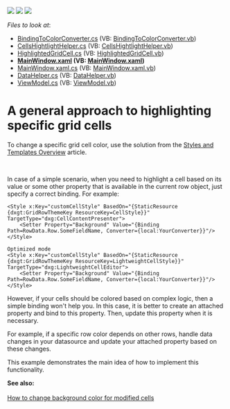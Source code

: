 <!-- default badges list -->
![](https://img.shields.io/endpoint?url=https://codecentral.devexpress.com/api/v1/VersionRange/128647368/21.1.5%2B)
[![](https://img.shields.io/badge/Open_in_DevExpress_Support_Center-FF7200?style=flat-square&logo=DevExpress&logoColor=white)](https://supportcenter.devexpress.com/ticket/details/E4181)
[![](https://img.shields.io/badge/📖_How_to_use_DevExpress_Examples-e9f6fc?style=flat-square)](https://docs.devexpress.com/GeneralInformation/403183)
<!-- default badges end -->
<!-- default file list -->
*Files to look at*:

* [BindingToColorConverter.cs](./CS/ColorHelper/BindingToColorConverter.cs) (VB: [BindingToColorConverter.vb](./VB/ColorHelper/BindingToColorConverter.vb))
* [CellsHightlightHelper.cs](./CS/ColorHelper/CellsHightlightHelper.cs) (VB: [CellsHightlightHelper.vb](./VB/ColorHelper/CellsHightlightHelper.vb))
* [HighlightedGridCell.cs](./CS/ColorHelper/HighlightedGridCell.cs) (VB: [HighlightedGridCell.vb](./VB/ColorHelper/HighlightedGridCell.vb))
* **[MainWindow.xaml](./CS/MainWindow.xaml) (VB: [MainWindow.xaml](./VB/MainWindow.xaml))**
* [MainWindow.xaml.cs](./CS/MainWindow.xaml.cs) (VB: [MainWindow.xaml.vb](./VB/MainWindow.xaml.vb))
* [DataHelper.cs](./CS/Model/DataHelper.cs) (VB: [DataHelper.vb](./VB/Model/DataHelper.vb))
* [ViewModel.cs](./CS/ViewModel/ViewModel.cs) (VB: [ViewModel.vb](./VB/ViewModel/ViewModel.vb))
<!-- default file list end -->
# A general approach to highlighting specific grid cells


<p>To change a specific grid cell color, use the solution from the <a href="http://documentation.devexpress.com/#WPF/CustomDocument6762">Styles and Templates Overview</a> article.</p>
<br />
<p>In case of a simple scenario, when you need to highlight a cell based on its value or some other property that is available in the current row object, just specify a correct binding. For example:</p>


```xaml
<Style x:Key="customCellStyle" BasedOn="{StaticResource {dxgt:GridRowThemeKey ResourceKey=CellStyle}}" TargetType="dxg:CellContentPresenter">
    <Setter Property="Background" Value="{Binding Path=RowData.Row.SomeFieldName, Converter={local:YourConverter}}"/>
</Style>

Optimized mode
<Style x:Key="customCellStyle" BasedOn="{StaticResource {dxgt:GridRowThemeKey ResourceKey=LightweightCellStyle}}" TargetType="dxg:LightweightCellEditor">
    <Setter Property="Background" Value="{Binding Path=RowData.Row.SomeFieldName, Converter={local:YourConverter}}"/>
</Style>
```


<p>However, if your cells should be colored based on complex logic, then a simple binding won't help you. In this case, it is better to create an attached property and bind to this property. Then, update this property when it is necessary.</p>
<p>For example, if a specific row color depends on other rows, handle data changes in your datasource and update your attached property based on these changes.</p>
<p>This example demonstrates the main idea of how to implement this functionality.</p>
<p><strong>S</strong><strong>ee al</strong><strong>so</strong><strong>:<br /> </strong><br /> <a href="https://www.devexpress.com/Support/Center/p/E1297">How to change background color for modified cells</a></p>

<br/>


